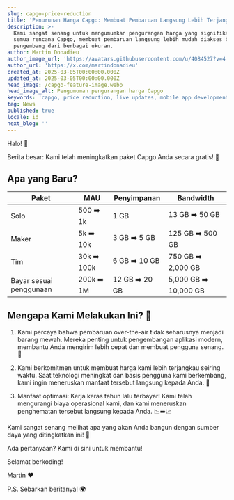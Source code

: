 ```yaml
---
slug: capgo-price-reduction
title: 'Penurunan Harga Capgo: Membuat Pembaruan Langsung Lebih Terjangkau'
description: >-
  Kami sangat senang untuk mengumumkan pengurangan harga yang signifikan di
  semua rencana Capgo, membuat pembaruan langsung lebih mudah diakses bagi
  pengembang dari berbagai ukuran.
author: Martin Donadieu
author_image_url: 'https://avatars.githubusercontent.com/u/4084527?v=4'
author_url: 'https://x.com/martindonadieu'
created_at: 2025-03-05T00:00:00.000Z
updated_at: 2025-03-05T00:00:00.000Z
head_image: /capgo-feature-image.webp
head_image_alt: Pengumuman pengurangan harga Capgo
keywords: 'capgo, price reduction, live updates, mobile app development, capacitor'
tag: News
published: true
locale: id
next_blog: ''
---
```

Halo! 🎉

Berita besar: Kami telah meningkatkan paket Capgo Anda secara gratis! 🚀

## Apa yang Baru?

| Paket | MAU | Penyimpanan | Bandwidth |
|-------|-----|-------------|-----------|
| Solo  | 500 ➡️ 1k | 1 GB | 13 GB ➡️ 50 GB |
| Maker | 5k ➡️ 10k  | 3 GB ➡️ 5 GB  | 125 GB ➡️ 500 GB |
| Tim   | 30k ➡️ 100k | 6 GB ➡️ 10 GB | 750 GB ➡️ 2,000 GB |
| Bayar sesuai penggunaan | 200k ➡️ 1M | 12 GB ➡️ 20 GB | 5,000 GB ➡️ 10,000 GB |

## Mengapa Kami Melakukan Ini? 🤔

1. Kami percaya bahwa pembaruan over-the-air tidak seharusnya menjadi barang mewah. Mereka penting untuk pengembangan aplikasi modern, membantu Anda mengirim lebih cepat dan membuat pengguna senang. 🚀

2. Kami berkomitmen untuk membuat harga kami lebih terjangkau seiring waktu. Saat teknologi meningkat dan basis pengguna kami berkembang, kami ingin meneruskan manfaat tersebut langsung kepada Anda. 💖

3. Manfaat optimasi: Kerja keras tahun lalu terbayar! Kami telah mengurangi biaya operasional kami, dan kami meneruskan penghematan tersebut langsung kepada Anda. 📉➡️📈

Kami sangat senang melihat apa yang akan Anda bangun dengan sumber daya yang ditingkatkan ini! 🎉

Ada pertanyaan? Kami di sini untuk membantu!

Selamat berkoding!

Martin ❤️

P.S. Sebarkan beritanya! 🌍
